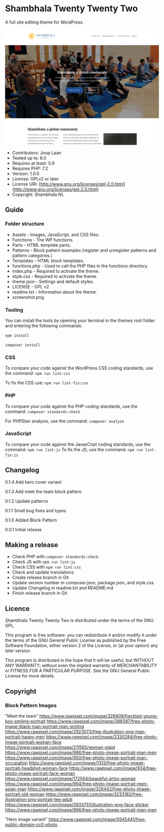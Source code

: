 # Shambhala Twenty Twenty Two

A full site editing theme for WordPress.

![Shambhala Twenty Twenty Two](https://github.com/perky-design/shambhala-nl-twentytwentytwo/blob/main/screenshot.png?raw=true)

* Contributors: Joop Laan
* Tested up to: 6.0
* Requires at least: 5.9
* Requires PHP: 7.2
* Version: 1.0.0
* License: GPLv2 or later
* License URI: [http://www.gnu.org/licenses/gpl-2.0.html](http://www.gnu.org/licenses/gpl-2.0.html)
* Copyright: Shambhala NL

## Guide

### Folder structure

* Assets        - Images, JavaScript, and CSS files.
* Functions     - The WP functions.
* Parts         - HTML template parts.
* Patterns      - Block pattern examples (register and unregister patterns and pattern categories.)
* Templates     - HTML block templates.
* functions.php - Used to call the PHP files in the functions directory.
* index.php     - Required to activate the theme.
* style.css     - Required to activate the theme.
* theme.json    - Settings and default styles.
* LICENSE       - GPL v2
* readme.txt    - Information about the theme.
* screenshot.png

### Tooling

You can install the tools by opening your terminal in the themes root folder
and entering the following commands:

```npm install```

```composer install```

### CSS

To compare your code against the WordPress CSS coding standards, use the command: ```npm run lint:css```

To fix the CSS use: ```npm run lint-fix:css```

### PHP

To compare your code against the PHP coding standards,
use the command: ```composer standards:check```

For PHPStan analysis, use the command: ```composer analyze```

### JavaScript

To compare your code against the JavasCript coding standards, use the command: ```npm run lint:js```
To fix the JS, use the command: ```npm run lint-fix:js```

## Changelog

0.1.4 Add hero cover variant

0.1.3 Add meet the team block pattern

0.1.2 Update patterns

0.1.1 Small bug fixes and typos

0.1.0 Added Block Pattern

0.0.1 Initial release

## Making a release

* Check PHP with ```composer standards:check```
* Check JS with ```npm run lint:js```
* Check CSS with ```npm run lint:css```
* Check and update translations
* Create release branch in Git
* Update version number in composer.json, package.json, and style.css
* Update Changelog in readme.txt and README.md
* Finish release branch in Git


## Licence

Shambhala Twenty Twenty Two is distributed under the terms of the GNU GPL.

This program is free software: you can redistribute it and/or modify
it under the terms of the GNU General Public License as published by
the Free Software Foundation, either version 2 of the License, or
(at your option) any later version.

This program is distributed in the hope that it will be useful,
but WITHOUT ANY WARRANTY; without even the implied warranty of
MERCHANTABILITY or FITNESS FOR A PARTICULAR PURPOSE. See the
GNU General Public License for more details.


## Copyright

### Block Pattern Images

"Meet the team"
https://www.rawpixel.com/image/326809/freckled-young-boy-smiling-portrait
https://www.rawpixel.com/image/388397/free-photo-image-black-man-portrait-man-smiling
https://www.rawpixel.com/image/2923073/free-illustration-png-man-portrait-happy-men
https://www.rawpixel.com/image/2330284/free-photo-image-portrait-woman-face
https://www.rawpixel.com/image/211565/woman-plaid
https://www.rawpixel.com/image/986/free-photo-image-portrait-man-men
https://www.rawpixel.com/image/950/free-photo-image-portrait-man-occupation
https://www.rawpixel.com/image/1313/free-photo-image-portrait-headshot-woman-face
https://www.rawpixel.com/image/934/free-photo-image-portrait-face-woman
https://www.rawpixel.com/image/172564/beautiful-artsy-woman
https://www.rawpixel.com/image/994/free-photo-image-portrait-men-asian-man
https://www.rawpixel.com/image/326442/free-photo-image-portrait-old-woman
https://www.rawpixel.com/image/3233182/free-illustration-png-portrait-tee-adult
https://www.rawpixel.com/image/3933751/illustration-png-face-sticker
https://www.rawpixel.com/image/986/free-photo-image-portrait-man-men

"Hero image variant"
https://www.rawpixel.com/image/5945441/free-public-domain-cc0-photo

